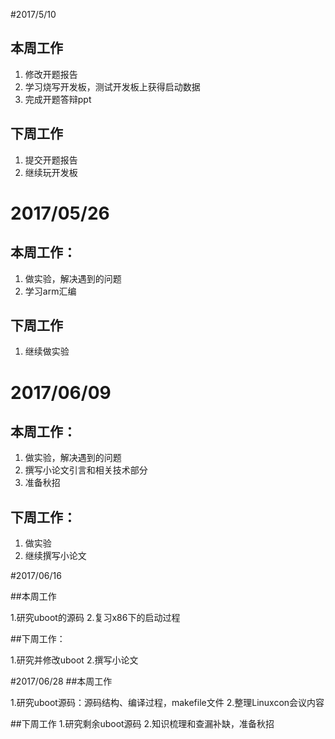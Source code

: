 #2017/5/10
## 本周工作
1. 修改开题报告
2. 学习烧写开发板，测试开发板上获得启动数据
3. 完成开题答辩ppt
## 下周工作
1. 提交开题报告
2. 继续玩开发板

# 2017/05/26
## 本周工作：
1. 做实验，解决遇到的问题
2. 学习arm汇编
## 下周工作
1. 继续做实验

# 2017/06/09
## 本周工作：
1. 做实验，解决遇到的问题
2. 撰写小论文引言和相关技术部分
3. 准备秋招
## 下周工作：
1. 做实验
2. 继续撰写小论文


#2017/06/16

##本周工作

1.研究uboot的源码
2.复习x86下的启动过程

##下周工作：

1.研究并修改uboot
2.撰写小论文

#2017/06/28
##本周工作

1.研究uboot源码：源码结构、编译过程，makefile文件
2.整理Linuxcon会议内容

##下周工作
1.研究剩余uboot源码
2.知识梳理和查漏补缺，准备秋招


